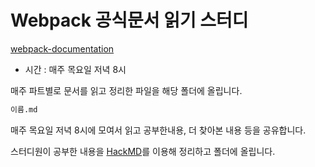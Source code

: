 # Webpack 공식문서 읽기 스터디

[webpack-documentation](https://webpack.kr/concepts/)

- 시간 : 매주 목요일 저녁 8시

매주 파트별로 문서를 읽고 정리한 파일을 해당 폴더에 올립니다.

```sh
이름.md
```

매주 목요일 저녁 8시에 모여서 읽고 공부한내용, 더 찾아본 내용 등을 공유합니다.

스터디원이 공부한 내용을 [HackMD](https://hackmd.io/)를 이용해 정리하고 폴더에 올립니다.

